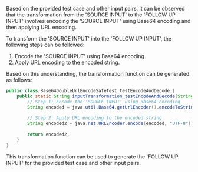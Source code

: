 Based on the provided test case and other input pairs, it can be observed that the transformation from the 'SOURCE INPUT' to the 'FOLLOW UP INPUT' involves encoding the 'SOURCE INPUT' using Base64 encoding and then applying URL encoding.

To transform the 'SOURCE INPUT' into the 'FOLLOW UP INPUT', the following steps can be followed:
1. Encode the 'SOURCE INPUT' using Base64 encoding.
2. Apply URL encoding to the encoded string.

Based on this understanding, the transformation function can be generated as follows:

```java
public class Base64DoubleUrlEncodeSafeTest_testEncodeAndDecode {
    public static String inputTransformation_testEncodeAndDecode(String input) throws java.io.UnsupportedEncodingException  {
        // Step 1: Encode the 'SOURCE INPUT' using Base64 encoding
        String encoded = java.util.Base64.getUrlEncoder().encodeToString(input.getBytes("UTF-8"));
        
        // Step 2: Apply URL encoding to the encoded string
        String encoded2 = java.net.URLEncoder.encode(encoded, "UTF-8");
        
        return encoded2;
    }
}
```

This transformation function can be used to generate the 'FOLLOW UP INPUT' for the provided test case and other input pairs.
